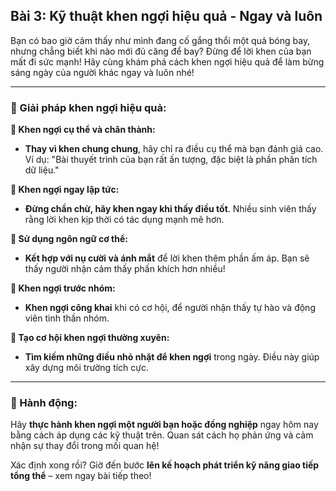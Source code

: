 ## Bài 3: Kỹ thuật khen ngợi hiệu quả - Ngay và luôn

Bạn có bao giờ cảm thấy như mình đang cố gắng thổi một quả bóng bay, nhưng chẳng biết khi nào mới đủ căng để bay? Đừng để lời khen của bạn mất đi sức mạnh! Hãy cùng khám phá cách khen ngợi hiệu quả để làm bừng sáng ngày của người khác ngay và luôn nhé!

---

### 📌 Giải pháp khen ngợi hiệu quả:

**🔹 Khen ngợi cụ thể và chân thành:**
- **Thay vì khen chung chung**, hãy chỉ ra điều cụ thể mà bạn đánh giá cao. Ví dụ: "Bài thuyết trình của bạn rất ấn tượng, đặc biệt là phần phân tích dữ liệu."

**🔹 Khen ngợi ngay lập tức:**
- **Đừng chần chừ, hãy khen ngay khi thấy điều tốt**. Nhiều sinh viên thấy rằng lời khen kịp thời có tác dụng mạnh mẽ hơn.

**🔹 Sử dụng ngôn ngữ cơ thể:**
- **Kết hợp với nụ cười và ánh mắt** để lời khen thêm phần ấm áp. Bạn sẽ thấy người nhận cảm thấy phấn khích hơn nhiều!

**🔹 Khen ngợi trước nhóm:**
- **Khen ngợi công khai** khi có cơ hội, để người nhận thấy tự hào và động viên tinh thần nhóm.

**🔹 Tạo cơ hội khen ngợi thường xuyên:**
- **Tìm kiếm những điều nhỏ nhặt để khen ngợi** trong ngày. Điều này giúp xây dựng môi trường tích cực.

---

### 🚀 Hành động:

Hãy **thực hành khen ngợi một người bạn hoặc đồng nghiệp** ngay hôm nay bằng cách áp dụng các kỹ thuật trên. Quan sát cách họ phản ứng và cảm nhận sự thay đổi trong mối quan hệ!

Xác định xong rồi? Giờ đến bước **lên kế hoạch phát triển kỹ năng giao tiếp tổng thể** – xem ngay bài tiếp theo!